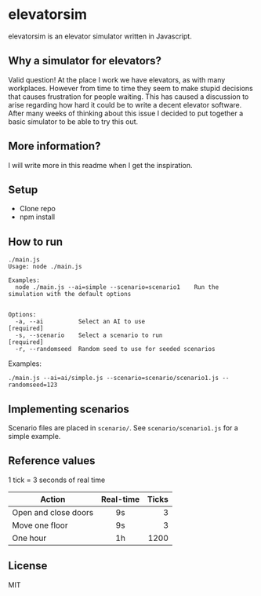 elevatorsim
===========

elevatorsim is an elevator simulator written in Javascript.

Why a simulator for elevators?
---
Valid question! At the place I work we have elevators, as with many workplaces. However from time to time they seem to make stupid decisions that causes frustration for people waiting. This has caused a discussion to arise regarding how hard it could be to write a decent elevator software. After many weeks of thinking about this issue I decided to put together a basic simulator to be able to try this out.

More information?
---
I will write more in this readme when I get the inspiration.

Setup
---
* Clone repo
* npm install

How to run
---
```
./main.js 
Usage: node ./main.js

Examples:
  node ./main.js --ai=simple --scenario=scenario1    Run the simulation with the default options


Options:
  -a, --ai          Select an AI to use                      [required]
  -s, --scenario    Select a scenario to run                 [required]
  -r, --randomseed  Random seed to use for seeded scenarios
```

Examples:
```
./main.js --ai=ai/simple.js --scenario=scenario/scenario1.js --randomseed=123
```

Implementing scenarios
---

Scenario files are placed in `scenario/`. See `scenario/scenario1.js` for a simple example.

## Reference values

1 tick = 3 seconds of real time

| Action               | Real-time  | Ticks |
| -------------------- |:----------:| -----:|
| Open and close doors | 9s         | 3     |
| Move one floor       | 9s         | 3     |
| One hour             | 1h         | 1200  |

License
---
MIT
